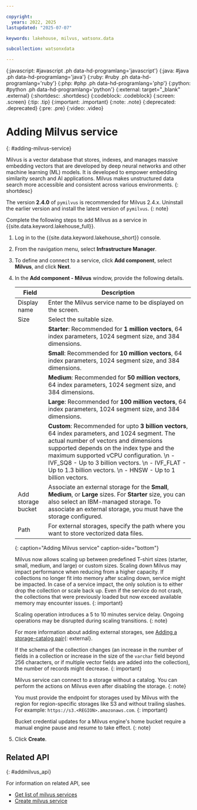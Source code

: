 ```yaml
---

copyright:
  years: 2022, 2025
lastupdated: "2025-07-07"

keywords: lakehouse, milvus, watsonx.data

subcollection: watsonxdata

---
```


{:javascript: #javascript .ph data-hd-programlang='javascript'}
{:java: #java .ph data-hd-programlang='java'}
{:ruby: #ruby .ph data-hd-programlang='ruby'}
{:php: #php .ph data-hd-programlang='php'}
{:python: #python .ph data-hd-programlang='python'}
{:external: target="_blank" .external}
{:shortdesc: .shortdesc}
{:codeblock: .codeblock}
{:screen: .screen}
{:tip: .tip}
{:important: .important}
{:note: .note}
{:deprecated: .deprecated}
{:pre: .pre}
{:video: .video}

# Adding Milvus service
{: #adding-milvus-service}

Milvus is a vector database that stores, indexes, and manages massive embedding vectors that are developed by deep neural networks and other machine learning (ML) models. It is developed to empower embedding similarity search and AI applications. Milvus makes unstructured data search more accessible and consistent across various environments.
{: shortdesc}

The version **2.4.0** of `pymilvus` is recommended for Milvus 2.4.x. Uninstall the earlier version and install the latest version of `pymilvus`.
{: note}

Complete the following steps to add Milvus as a service in {{site.data.keyword.lakehouse_full}}.

1. Log in to the {{site.data.keyword.lakehouse_short}} console.
2. From the navigation menu, select **Infrastructure Manager**.
3. To define and connect to a service, click **Add component**, select **Milvus**, and click **Next**.
4. In the **Add component - Milvus** window, provide the following details.

    | Field | Description |
    | -------- | -------- |
    | Display name | Enter the Milvus service name to be displayed on the screen.|
    | Size | Select the suitable size.|
    |  | **Starter**: Recommended for **1 million vectors**, 64 index parameters, 1024 segment size, and 384 dimensions. |
    |  | **Small**: Recommended for **10 million vectors**, 64 index parameters, 1024 segment size, and 384 dimensions. |
    |  | **Medium**: Recommended for **50 million vectors**, 64 index parameters, 1024 segment size, and 384 dimensions. |
    |  | **Large**: Recommended for **100 million vectors**, 64 index parameters, 1024 segment size, and 384 dimensions. |
    |  | **Custom**: Recommended for upto **3 billion vectors**, 64 index parameters, and 1024 segment. The actual number of vectors and dimensions supported depends on the index type and the maximum supported vCPU configuration. \n - IVF_SQ8 - Up to 3 billion vectors. \n - IVF_FLAT - Up to 1.3 billion vectors. \n - HNSW - Up to 1 billion vectors. |
    | Add storage bucket | Associate an external storage for the **Small**, **Medium**, or **Large** sizes. For **Starter** size, you can also select an IBM-managed storage. To associate an external storage, you must have the storage configured.|
    | Path | For external storages, specify the path where you want to store vectorized data files.|
    {: caption="Adding Milvus service" caption-side="bottom"}

    Milvus now allows scaling up between predefined T-shirt sizes (starter, small, medium, and large) or custom sizes.
    Scaling down Milvus may impact performance when reducing from a higher capacity. If collections no longer fit into memory after scaling down, service might be impacted. In case of a service impact, the only solution is to either drop the collection or scale back up. Even if the service do not crash, the collections that were previously loaded but now exceed available memory may encounter issues.
    {: important}

    Scaling operation introduces a 5 to 10 minutes service delay. Ongoing operations may be disrupted during scaling transitions.
    {: note}

    For more information about adding external storages, see [Adding a storage-catalog pair]({{site.data.keyword.ref-reg_bucket-link}}){: external}.

    If the schema of the collection changes (an increase in the number of fields in a collection or increase in the size of the `varchar` field beyond 256 characters, or if multiple vector fields are added into the collection), the number of records might decrease.
    {: important}

    Milvus service can connect to a storage without a catalog. You can perform the actions on Milvus even after disabling the storage.
    {: note}

    You must provide the endpoint for storages used by Milvus with the region for region-specific storages like S3 and without trailing slashes. For example: `https://s3.<REGION>.amazonaws.com`.
    {: important}

    Bucket credential updates for a Milvus engine's home bucket require a manual engine pause and resume to take effect.
     {: note}

5. Click **Create**.

## Related API
{: #addmilvus_api}

For information on related API, see
* [Get list of milvus services](https://cloud.ibm.com/apidocs/watsonxdata#list-milvus-services)
* [Create milvus service](https://cloud.ibm.com/apidocs/watsonxdata#create-milvus-service)
